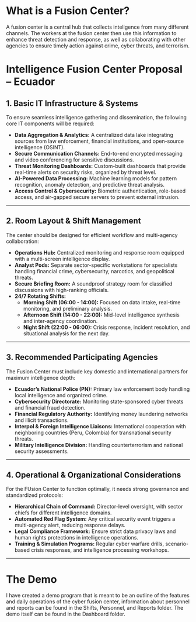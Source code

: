 # What is a Fusion Center?

A fusion center is a central hub that collects inteligence from many different channels. The workers at the fusion center then use this information to enhance threat detection and response, as well as collaborating with other agencies to ensure timely action against crime, cyber threats, and terrorism.


# Intelligence Fusion Center Proposal – Ecuador

## 1. Basic IT Infrastructure & Systems
To ensure seamless intelligence gathering and dissemination, the following core IT components will be required:

- **Data Aggregation & Analytics:** A centralized data lake integrating sources from law enforcement, financial institutions, and open-source intelligence (OSINT).
- **Secure Communication Channels:** End-to-end encrypted messaging and video conferencing for sensitive discussions.
- **Threat Monitoring Dashboards:** Custom-built dashboards that provide real-time alerts on security risks, organized by threat level.
- **AI-Powered Data Processing:** Machine learning models for pattern recognition, anomaly detection, and predictive threat analysis.
- **Access Control & Cybersecurity:** Biometric authentication, role-based access, and air-gapped secure servers to prevent external intrusion.

---

## 2. Room Layout & Shift Management
The center should be designed for efficient workflow and multi-agency collaboration:

- **Operations Hub:** Centralized monitoring and response room equipped with a multi-screen intelligence display.
- **Analyst Pods:** Separate sector-specific workstations for specialists handling financial crime, cybersecurity, narcotics, and geopolitical threats.
- **Secure Briefing Room:** A soundproof strategy room for classified discussions with high-ranking officials.
- **24/7 Rotating Shifts:**  
  - **Morning Shift (06:00 - 14:00):** Focused on data intake, real-time monitoring, and preliminary analysis.
  - **Afternoon Shift (14:00 - 22:00):** Mid-level intelligence synthesis and inter-agency coordination.
  - **Night Shift (22:00 - 06:00):** Crisis response, incident resolution, and situational analysis for the next day.

---

## 3. Recommended Participating Agencies
The Fusion Center must include key domestic and international partners for maximum intelligence depth:

- **Ecuador’s National Police (PN):** Primary law enforcement body handling local intelligence and organized crime.
- **Cybersecurity Directorate:** Monitoring state-sponsored cyber threats and financial fraud detection.
- **Financial Regulatory Authority:** Identifying money laundering networks and illicit transactions.
- **Interpol & Foreign Intelligence Liaisons:** International cooperation with neighboring countries (Peru, Colombia) for transnational security threats.
- **Military Intelligence Division:** Handling counterterrorism and national security assessments.

---

## 4. Operational & Organizational Considerations
For the FUsion Center to function optimally, it needs strong governance and standardized protocols:

- **Hierarchical Chain of Command:** Director-level oversight, with sector chiefs for different intelligence domains.
- **Automated Red Flag System:** Any critical security event triggers a multi-agency alert, reducing response delays.
- **Legal Compliance Framework:** Ensure strict data privacy laws and human rights protections in intelligence operations.
- **Training & Simulation Programs:** Regular cyber warfare drills, scenario-based crisis responses, and intelligence processing workshops.

---

# The Demo
I have created a demo program that is meant to be an outline of the features and daily operations of the cyber fusion center, information about personnel and reports can be found in the Shifts, Personnel, and Reports folder. The demo itself can be found in the Dashboard folder.
